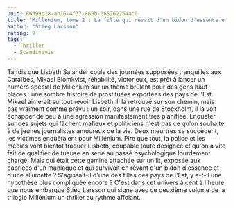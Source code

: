 ```yaml
---
uuid: 86399b18-ab16-4f37-860b-665262254ac0
title: "Millenium, tome 2 : La fille qui rêvait d'un bidon d'essence et d'une allumette"
author: "Stieg Larsson"
rating: 9
tags:
  - Thriller
  - Scandinavie
---
```


Tandis que Lisbeth Salander coule des journées supposées tranquilles aux Caraïbes, Mikael Blomkvist, réhabilité, victorieux, est prêt à lancer un numéro spécial de Millénium sur un thème brûlant pour des gens haut placés : une sombre histoire de prostituées exportées des pays de l'Est. Mikael aimerait surtout revoir Lisbeth. Il la retrouvé sur son chemin, mais pas vraiment comme prévu : un soir, dans une rue de Stockholm, il la voit échapper de peu à une agression manifestement très planifiée.
Enquêter sur des sujets qui fâchent mafieux et politiciens n'est pas ce qu'on souhaite à de jeunes journalistes amoureux de la vie. Deux meurtres se succèdent, les victimes enquêtaient pour Millénium. Pire que tout, la police et les médias vont bientôt traquer Lisbeth, coupable toute désignée et qu'on a vite fait de qualifier de tueuse en série au passé psychologique lourdement chargé.
Mais qui était cette gamine attachée sur un lit, exposée aux caprices d'un maniaque et qui survivait en rêvant d'un bidon d'essence et d'une allumette ?
S'agissait-il d'une des filles des pays de l'Est, y a-t-il une hypothèse plus compliquée encore ? C'est dans cet univers à cent à l'heure que nous embarque Stieg Larsson qui signe avec ce deuxième volume de la trilogie Millénium un thriller au rythme affolant.